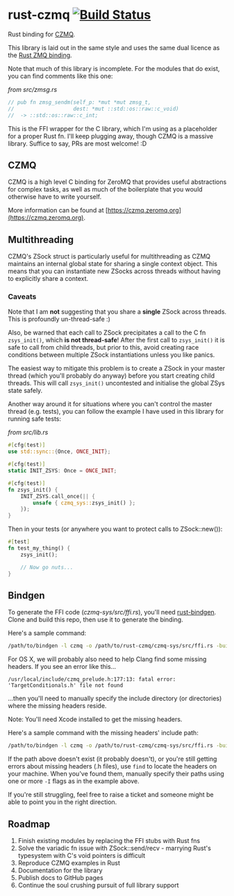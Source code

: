# rust-czmq [![Build Status](https://travis-ci.org/petehayes102/rust-czmq.svg?branch=master)](https://travis-ci.org/petehayes102/rust-czmq)

Rust binding for [CZMQ](http://czmq.zeromq.org).

This library is laid out in the same style and uses the same dual licence as the [Rust ZMQ binding](https://github.com/erickt/rust-zmq).

Note that much of this library is incomplete. For the modules that do exist, you can find comments like this one:

_from src/zmsg.rs_
```rust
// pub fn zmsg_sendm(self_p: *mut *mut zmsg_t,
//                   dest: *mut ::std::os::raw::c_void)
//  -> ::std::os::raw::c_int;
```

This is the FFI wrapper for the C library, which I'm using as a placeholder for a proper Rust fn. I'll keep plugging away, though CZMQ is a massive library. Suffice to say, PRs are most welcome! :D

## CZMQ

CZMQ is a high level C binding for ZeroMQ that provides useful abstractions for complex tasks, as well as much of the boilerplate that you would otherwise have to write yourself.

More information can be found at [https://czmq.zeromq.org](https://czmq.zeromq.org).

## Multithreading

CZMQ's ZSock struct is particularly useful for multithreading as CZMQ maintains an internal global state for sharing a single context object. This means that you can instantiate new ZSocks across threads without having to explicitly share a context.

### Caveats

Note that I am **not** suggesting that you share a **single** ZSock across threads. This is profoundly un-thread-safe :)

Also, be warned that each call to ZSock precipitates a call to the C fn `zsys_init()`, which **is not thread-safe**! After the first call to `zsys_init()` it is safe to call from child threads, but prior to this, avoid creating race conditions between multiple ZSock instantiations unless you like panics.

The easiest way to mitigate this problem is to create a ZSock in your master thread (which you'll probably do anyway) before you start creating child threads. This will call `zsys_init()` uncontested and initialise the global ZSys state safely.

Another way around it for situations where you can't control the master thread (e.g. tests), you can follow the example I have used in this library for running safe tests:

_from src/lib.rs_
```rust
#[cfg(test)]
use std::sync::{Once, ONCE_INIT};

#[cfg(test)]
static INIT_ZSYS: Once = ONCE_INIT;

#[cfg(test)]
fn zsys_init() {
    INIT_ZSYS.call_once(|| {
        unsafe { czmq_sys::zsys_init() };
    });
}
```

Then in your tests (or anywhere you want to protect calls to ZSock::new()):

```rust
#[test]
fn test_my_thing() {
    zsys_init();

    // Now go nuts...
}
```

## Bindgen

To generate the FFI code (_czmq-sys/src/ffi.rs_), you'll need [rust-bindgen](https://github.com/crabtw/rust-bindgen). Clone and build this repo, then use it to generate the binding.

Here's a sample command:

```bash
/path/to/bindgen -l czmq -o /path/to/rust-czmq/czmq-sys/src/ffi.rs -builtins /path/to/rust-czmq/czmq-sys/bindgen.h
```

For OS X, we will probably also need to help Clang find some missing headers. If you see an error like this...

```
/usr/local/include/czmq_prelude.h:177:13: fatal error: 'TargetConditionals.h' file not found
```

...then you'll need to manually specify the include directory (or directories) where the missing headers reside.

Note: You'll need Xcode installed to get the missing headers.

Here's a sample command with the missing headers' include path:

```bash
/path/to/bindgen -l czmq -o /path/to/rust-czmq/czmq-sys/src/ffi.rs -builtins -I/Applications/Xcode.app/Contents/Developer/Platforms/MacOSX.platform/Developer/SDKs/MacOSX10.11.sdk/usr/include/ /path/to/rust-czmq/czmq-sys/bindgen.h
```

If the path above doesn't exist (it probably doesn't), or you're still getting errors about missing headers (.h files), use `find` to locate the headers on your machine. When you've found them, manually specify their paths using one or more `-I` flags as in the example above.

If you're still struggling, feel free to raise a ticket and someone might be able to point you in the right direction.

## Roadmap

1. Finish existing modules by replacing the FFI stubs with Rust fns
2. Solve the variadic fn issue with ZSock::send/recv - marrying Rust's typesystem with C's void pointers is difficult
3. Reproduce CZMQ examples in Rust
4. Documentation for the library
5. Publish docs to GitHub pages
6. Continue the soul crushing pursuit of full library support
